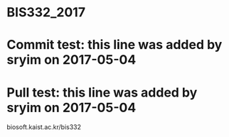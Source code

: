 # BIS332_2017
# Commit test: this line was added by sryim on 2017-05-04
# Pull test: this line was added by sryim on 2017-05-04
biosoft.kaist.ac.kr/bis332
